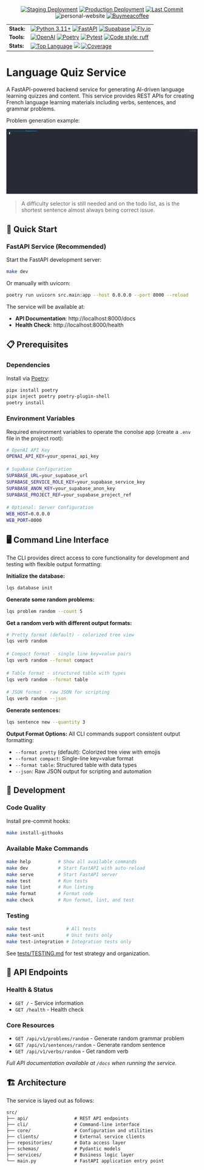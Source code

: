 <div align="center">

  [![Staging Deployment](https://github.com/beverage/language-quiz-service/actions/workflows/staging.yml/badge.svg)](https://github.com/beverage/language-quiz-service/actions/workflows/staging.yml)
  [![Production Deployment](https://github.com/beverage/language-quiz-service/actions/workflows/production.yml/badge.svg)](https://github.com/beverage/language-quiz-service/actions/workflows/production.yml)
  [![Last Commit](https://img.shields.io/github/last-commit/beverage/language-quiz-service)](https://github.com/beverage/language-quiz-service/commits)
![personal-website](https://img.shields.io/badge/Website-beverage.me-000000)
  [![Buymeacoffee](https://badgen.net/badge/icon/buymeacoffee?icon=buymeacoffee&label)](https://www.buymeacoffee.com/mrbeverage)
</div>

| | |
|-|-|
| __Stack:__ | [![Python 3.11+](https://img.shields.io/badge/python-3.11+-blue.svg)](https://www.python.org/downloads/) [![FastAPI](https://img.shields.io/badge/FastAPI-0.112+-green.svg)](https://fastapi.tiangolo.com) [![Supabase](https://img.shields.io/badge/Stored%20on-Supabase-3ecf8e?logo=supabase)](https://supabase.com/) [![Fly.io](https://img.shields.io/badge/Deployed%20on-Fly.io-7c3aed?logo=fly.io)](https://fly.io/) |
| __Tools:__ | [![OpenAI](https://img.shields.io/badge/OpenAI-10A37F?logo=openai)](https://openai.com/) [![Poetry](https://img.shields.io/badge/Depends%20on-Poetry-60a5fa?logo=poetry)](https://python-poetry.org/) [![Pytest](https://img.shields.io/badge/Tested%20with-pytest-orange?logo=pytest)](https://docs.pytest.org/) [![Code style: ruff](https://img.shields.io/badge/Styled%20by-ruff-000000?logo=ruff)](https://github.com/astral-sh/ruff) |
| __Stats:__ | [![Top Language](https://img.shields.io/github/languages/top/beverage/language-quiz-service?style=plastic)](https://github.com/beverage/language-quiz-service) [![](https://tokei.rs/b1/github/beverage/language-quiz-service?category=code;type=python,sql;branch=staging)](https://github.com/XAMPPRocky/tokei) [![Coverage](https://codecov.io/gh/beverage/language-quiz-service/branch/staging/graph/badge.svg)](https://codecov.io/gh/beverage/language-quiz-service) |


# Language Quiz Service

A FastAPI-powered backend service for generating AI-driven language learning quizzes and content. This service provides REST APIs for creating French language learning materials including verbs, sentences, and grammar problems.

Problem generation example:

![Example](docs/example.gif)

> A difficulty selector is still needed and on the todo list, as is the shortest sentence almost always being correct issue.
## 🚀 Quick Start

### FastAPI Service (Recommended)

Start the FastAPI development server:
```bash
make dev
```

Or manually with uvicorn:
```bash
poetry run uvicorn src.main:app --host 0.0.0.0 --port 8000 --reload
```

The service will be available at:
- **API Documentation**: http://localhost:8000/docs
- **Health Check**: http://localhost:8000/health

## 📋 Prerequisites

### Dependencies
Install via [Poetry](https://python-poetry.org/):
```bash
pipx install poetry
pipx inject poetry poetry-plugin-shell
poetry install
```

### Environment Variables
Required environment variables to operate the conolse app (create a `.env` file in the project root):
```bash
# OpenAI API Key
OPENAI_API_KEY=your_openai_api_key

# Supabase Configuration
SUPABASE_URL=your_supabase_url
SUPABASE_SERVICE_ROLE_KEY=your_supabase_service_key
SUPABASE_ANON_KEY=your_supabase_anon_key
SUPABASE_PROJECT_REF=your_supabase_project_ref

# Optional: Server Configuration
WEB_HOST=0.0.0.0
WEB_PORT=8000
```

## 🖥️ Command Line Interface

The CLI provides direct access to core functionality for development and testing with flexible output formatting:

**Initialize the database:**
```bash
lqs database init
```

**Generate some random problems:**
```bash
lqs problem random --count 5
```

**Get a random verb with different output formats:**
```bash
# Pretty format (default) - colorized tree view
lqs verb random

# Compact format - single line key=value pairs
lqs verb random --format compact

# Table format - structured table with types
lqs verb random --format table

# JSON format - raw JSON for scripting
lqs verb random --json
```

**Generate sentences:**
```bash
lqs sentence new --quantity 3
```

**Output Format Options:**
All CLI commands support consistent output formatting:
- `--format pretty` (default): Colorized tree view with emojis
- `--format compact`: Single-line key=value format
- `--format table`: Structured table with data types
- `--json`: Raw JSON output for scripting and automation

## 🔧 Development

### Code Quality
Install pre-commit hooks:
```bash
make install-githooks
```

### Available Make Commands
```bash
make help          # Show all available commands
make dev           # Start FastAPI with auto-reload
make serve         # Start FastAPI server
make test          # Run tests
make lint          # Run linting
make format        # Format code
make check         # Run format, lint, and test
```

### Testing
```bash
make test             # All tests
make test-unit        # Unit tests only
make test-integration # Integration tests only
```

See [tests/TESTING.md](./tests/TESTING.md) for test strategy and organization.

## 📡 API Endpoints

### Health & Status
- `GET /` - Service information
- `GET /health` - Health check

### Core Resources
- `GET /api/v1/problems/random` - Generate random grammar problem
- `GET /api/v1/sentences/random` - Generate random sentence
- `GET /api/v1/verbs/random` - Get random verb

*Full API documentation available at `/docs` when running the service.*

## 🏗️ Architecture

The service is layed out as follows:

```
src/
├── api/                 # REST API endpoints
├── cli/                 # Command-line interface
├── core/                # Configuration and utilities
├── clients/             # External service clients
├── repositories/        # Data access layer
├── schemas/             # Pydantic models
├── services/            # Business logic layer
└── main.py              # FastAPI application entry point
```
